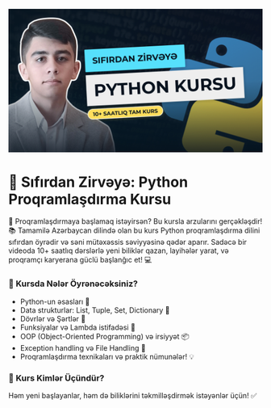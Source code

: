 [![🐍 Python Proqramlaşdırma Dərsləri](./thumbnail.jpg)](https://youtu.be/xze9OZjd0DY?si=IEnRPvPhtpVo6OjN)

# 🐍 Sıfırdan Zirvəyə: Python Proqramlaşdırma Kursu

🚀 Proqramlaşdırmaya başlamaq istəyirsən? Bu kursla arzularını gerçəkləşdir! 📚 Tamamilə Azərbaycan dilində olan bu kurs Python proqramlaşdırma dilini sıfırdan öyrədir və səni mütəxəssis səviyyəsinə qədər aparır. Sadəcə bir videoda 10+ saatlıq dərslərlə yeni biliklər qazan, layihələr yarat, və proqramçı karyerana güclü başlanğıc et! 💻

### 📌 Kursda Nələr Öyrənəcəksiniz?

- Python-un əsasları 🐍
- Data strukturlar: List, Tuple, Set, Dictionary 📂
- Dövrlər və Şərtlər 🔄
- Funksiyalar və Lambda istifadəsi 🔧
- OOP (Object-Oriented Programming) və irsiyyət 📦
- Exception handling və File Handling 📜
- Proqramlaşdırma texnikaları və praktik nümunələr! 💡

### 🎯 Kurs Kimlər Üçündür?

Həm yeni başlayanlar, həm də biliklərini təkmilləşdirmək istəyənlər üçün! ✅
